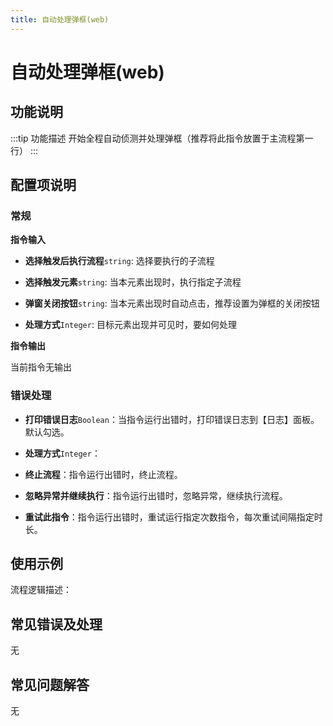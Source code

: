```yaml
---
title: 自动处理弹框(web)
---
```


# 自动处理弹框(web)

## 功能说明

:::tip 功能描述
开始全程自动侦测并处理弹框（推荐将此指令放置于主流程第一行）
:::

## 配置项说明

### 常规

**指令输入**

- **选择触发后执行流程**`string`: 选择要执行的子流程

- **选择触发元素**`string`: 当本元素出现时，执行指定子流程

- **弹窗关闭按钮**`string`: 当本元素出现时自动点击，推荐设置为弹框的关闭按钮

- **处理方式**`Integer`: 目标元素出现并可见时，要如何处理


**指令输出**

当前指令无输出

### 错误处理

- **打印错误日志**`Boolean`：当指令运行出错时，打印错误日志到【日志】面板。默认勾选。

- **处理方式**`Integer`：

 - **终止流程**：指令运行出错时，终止流程。

 - **忽略异常并继续执行**：指令运行出错时，忽略异常，继续执行流程。

 - **重试此指令**：指令运行出错时，重试运行指定次数指令，每次重试间隔指定时长。

## 使用示例

流程逻辑描述：

## 常见错误及处理

无

## 常见问题解答

无

